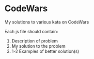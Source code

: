 # CodeWars
My solutions to various kata on CodeWars

Each js file should contain:
1) Description of problem
2) My solution to the problem
3) 1-2 Examples of better solution(s)
